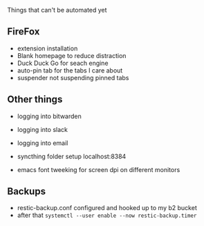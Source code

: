 Things that can't be automated yet

## FireFox

-  extension installation
-  Blank homepage to reduce distraction
-  Duck Duck Go for  seach engine
-  auto-pin tab for the tabs I care about
-  suspender not suspending pinned tabs

## Other things
- logging into bitwarden
- logging into slack
- logging into email
- syncthing folder setup
  localhost:8384

- emacs font tweeking for screen dpi on different monitors

## Backups
- restic-backup.conf configured and hooked up to my b2 bucket
- after that `systemctl --user enable --now restic-backup.timer
`
